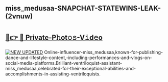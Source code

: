 ## miss_medusaa-SNAPCHAT-STATEWINS-LEAK-(2vnuw)


# <h2><a href="https://mediaupload.pro?-20M">🔗👉 🔴 Private-P𝚑ot𝚘𝚜-V𝚒d𝚎o</a></h2>

[![NEW UPDATED](https://i.imgur.com/0qMVB7G.gif)](https://mediaupload.pro?-20M)
Online-influencer-miss_medusaa,known-for-publishing-dance-and-lifestyle-content,-including-performances-and-vlogs-on-social-media-platforms.Brilliant-ventriloquist-assistant-miss_medusaa,celebrated-for-their-exceptional-abilities-and-accomplishments-in-assisting-ventriloquists.  